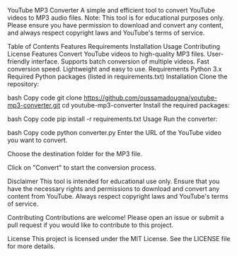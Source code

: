 YouTube MP3 Converter
A simple and efficient tool to convert YouTube videos to MP3 audio files. Note: This tool is for educational purposes only. Please ensure you have permission to download and convert any content, and always respect copyright laws and YouTube's terms of service.

Table of Contents
Features
Requirements
Installation
Usage
Contributing
License
Features
Convert YouTube videos to high-quality MP3 files.
User-friendly interface.
Supports batch conversion of multiple videos.
Fast conversion speed.
Lightweight and easy to use.
Requirements
Python 3.x
Required Python packages (listed in requirements.txt)
Installation
Clone the repository:

bash
Copy code
git clone https://github.com/oussamadougna/youtube-mp3-converter.git
cd youtube-mp3-converter
Install the required packages:

bash
Copy code
pip install -r requirements.txt
Usage
Run the converter:

bash
Copy code
python converter.py
Enter the URL of the YouTube video you want to convert.

Choose the destination folder for the MP3 file.

Click on "Convert" to start the conversion process.

Disclaimer
This tool is intended for educational use only. Ensure that you have the necessary rights and permissions to download and convert any content from YouTube. Always respect copyright laws and YouTube's terms of service.

Contributing
Contributions are welcome! Please open an issue or submit a pull request if you would like to contribute to this project.

License
This project is licensed under the MIT License. See the LICENSE file for more details.
